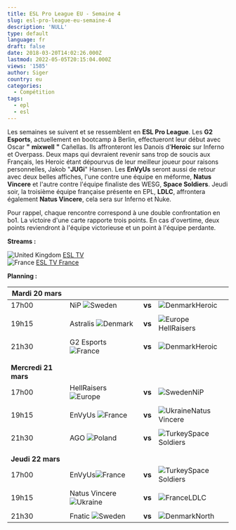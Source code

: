 ```yaml
---
title: ESL Pro League EU - Semaine 4
slug: esl-pro-league-eu-semaine-4
description: 'NULL'
type: default
language: fr
draft: false
date: 2018-03-20T14:02:26.000Z
lastmod: 2022-05-05T20:15:04.000Z
views: '1585'
author: Siger
country: eu
categories:
  - Compétition
tags:
  - epl
  - esl
---
```

Les semaines se suivent et se ressemblent en **ESL Pro League**. Les **G2 Esports**, actuellement en bootcamp à Berlin, effectueront leur début avec Oscar **"** **mixwell** **"** Cañellas. Ils affronteront les Danois d'**Heroic** sur Inferno et Overpass. Deux maps qui devraient revenir sans trop de soucis aux Français, les Heroic étant dépourvus de leur meilleur joueur pour raisons personnelles, Jakob "**JUGi**" Hansen. Les **EnVyUs** seront aussi de retour avec deux belles affiches, l'une contre une équipe en méforme, **Natus Vincere** et l'autre contre l'équipe finaliste des WESG, **Space Soldiers**. Jeudi soir, la troisième équipe française présente en EPL, **LDLC**, affrontera également **Natus Vincere**, cela sera sur Inferno et Nuke.  
  
Pour rappel, chaque rencontre correspond à une double confrontation en bo1\. La victoire d'une carte rapporte trois points. En cas d'overtime, deux points reviendront à l'équipe victorieuse et un point à l'équipe perdante.

**Streams :**

![United Kingdom](/images/countries/gb.svg)⁠ [ESL TV](http://facebook.com/eslproleaguecsgo)  
![France](/images/countries/fr.svg)⁠ [ESL TV France](https://www.twitch.tv/esl%5Fcsgo%5Ffr)

**Planning :**  

| **Mardi 20 mars**    |                                                   |        |                                                    |
| -------------------- | ------------------------------------------------- | ------ | -------------------------------------------------- |
| 17h00                | NiP ![Sweden](/images/countries/se.svg)⁠          | **vs** | ![Denmark](/images/countries/dk.svg)⁠Heroic        |
| |                    |                                                   |        |                                                    |
| 19h15                | Astralis ![Denmark](/images/countries/dk.svg)⁠    | **vs** | ![Europe](/images/countries/eu.svg)⁠HellRaisers    |
| |                    |                                                   |        |                                                    |
| 21h30                | G2 Esports ![France](/images/countries/fr.svg)⁠   | **vs** | ![Denmark](/images/countries/dk.svg)⁠Heroic        |
| |                    |                                                   |        |                                                    |
| |                    |                                                   |        |                                                    |
| **Mercredi 21 mars** |                                                   |        |                                                    |
| 17h00                | HellRaisers![Europe](/images/countries/eu.svg)⁠⁠  | **vs** | ![Sweden](/images/countries/se.svg)⁠NiP            |
| |                    |                                                   |        |                                                    |
| 19h15                | EnVyUs ![France](/images/countries/fr.svg)⁠       | **vs** | ![Ukraine](/images/countries/ua.svg)⁠Natus Vincere |
| |                    |                                                   |        |                                                    |
| 21h30                | AGO ![Poland](/images/countries/pl.svg)           | **vs** | ![Turkey](/images/countries/tr.svg)⁠Space Soldiers |
| |                    |                                                   |        |                                                    |
| |                    |                                                   |        |                                                    |
| **Jeudi 22 mars**    |                                                   |        |                                                    |
| 17h00                | EnVyUs![France](/images/countries/fr.svg)         | **vs** | ![Turkey](/images/countries/tr.svg)⁠Space Soldiers |
| |                    |                                                   |        |                                                    |
| 19h15                | Natus Vincere![Ukraine](/images/countries/ua.svg) | **vs** | ![France](/images/countries/fr.svg)⁠LDLC           |
| |                    |                                                   |        |                                                    |
| 21h30                | Fnatic ![Sweden](/images/countries/se.svg)        | **vs** | ![Denmark](/images/countries/dk.svg)⁠North         |

